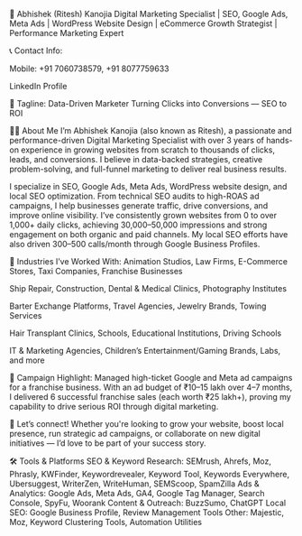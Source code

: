 📌 Abhishek (Ritesh) Kanojia
Digital Marketing Specialist | SEO, Google Ads, Meta Ads | WordPress Website Design | eCommerce Growth Strategist | Performance Marketing Expert

📞 Contact Info:

Mobile: +91 7060738579, +91 8077759633

LinkedIn Profile

🌟 Tagline:
Data-Driven Marketer Turning Clicks into Conversions — SEO to ROI

👨‍💻 About Me
I’m Abhishek Kanojia (also known as Ritesh), a passionate and performance-driven Digital Marketing Specialist with over 3 years of hands-on experience in growing websites from scratch to thousands of clicks, leads, and conversions. I believe in data-backed strategies, creative problem-solving, and full-funnel marketing to deliver real business results.

I specialize in SEO, Google Ads, Meta Ads, WordPress website design, and local SEO optimization. From technical SEO audits to high-ROAS ad campaigns, I help businesses generate traffic, drive conversions, and improve online visibility. I’ve consistently grown websites from 0 to over 1,000+ daily clicks, achieving 30,000–50,000 impressions and strong engagement on both organic and paid channels. My local SEO efforts have also driven 300–500 calls/month through Google Business Profiles.

🏢 Industries I’ve Worked With:
Animation Studios, Law Firms, E-Commerce Stores, Taxi Companies, Franchise Businesses

Ship Repair, Construction, Dental & Medical Clinics, Photography Institutes

Barter Exchange Platforms, Travel Agencies, Jewelry Brands, Towing Services

Hair Transplant Clinics, Schools, Educational Institutions, Driving Schools

IT & Marketing Agencies, Children’s Entertainment/Gaming Brands, Labs, and more

🎯 Campaign Highlight:
Managed high-ticket Google and Meta ad campaigns for a franchise business. With an ad budget of ₹10–15 lakh over 4–7 months, I delivered 6 successful franchise sales (each worth ₹25 lakh+), proving my capability to drive serious ROI through digital marketing.

🤝 Let’s connect! Whether you're looking to grow your website, boost local presence, run strategic ad campaigns, or collaborate on new digital initiatives — I’d love to be part of your success story.

🛠️ Tools & Platforms
SEO & Keyword Research: SEMrush, Ahrefs, Moz, Phrasly, KWFinder, Keywordrevealer, Keyword Tool, Keywords Everywhere, Ubersuggest, WriterZen, WriteHuman, SEMScoop, SpamZilla
Ads & Analytics: Google Ads, Meta Ads, GA4, Google Tag Manager, Search Console, SpyFu, Woorank
Content & Outreach: BuzzSumo, ChatGPT
Local SEO: Google Business Profile, Review Management Tools
Other: Majestic, Moz, Keyword Clustering Tools, Automation Utilities
